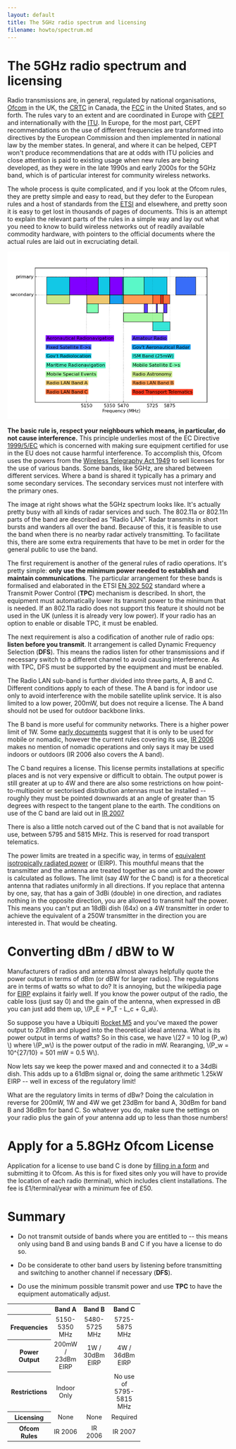 ```yaml
---
layout: default
title: The 5GHz radio spectrum and licensing
filename: howto/spectrum.md
---
```


The 5GHz radio spectrum and licensing
=================================

Radio transmissions are, in general, regulated by national
organisations, [Ofcom] in the UK, the [CRTC] in Canada, the [FCC] in
the United States, and so forth. The rules vary to an extent and are
coordinated in Europe with [CEPT] and internationally with the [ITU].
In Europe, for the most part, CEPT recommendations on the use of
different frequencies are transformed into directives by the European
Commission and then implemented in national law by the member states.
In general, and where it can be helped, CEPT won't produce
recommendations that are at odds with ITU policies and close attention
is paid to existing usage when new rules are being developed, as they
were in the late 1990s and early 2000s for the 5GHz band, which is of
particular interest for community wireless networks.

The whole process is quite complicated, and if you look at the Ofcom
rules, they are pretty simple and easy to read, but they defer to the
European rules and a host of standards from the [ETSI] and elsewhere,
and pretty soon it is easy to get lost in thousands of pages of
documents. This is an attempt to explain the relevant parts of the
rules in a simple way and lay out what you need to know to build
wireless networks out of readily available commodity hardware, with
pointers to the official documents where the actual rules are laid out
in excruciating detail.

<div class="image-float-right"> 
  <img src="spectrum.png" alt="5GHz Neighbourhood" />
</div>

**The basic rule is, respect your neighbours which means, in particular,
do not cause interference.** This principle underlies most of the EC
Directive [1999/5/EC] which is concerned with making sure equipment
certified for use in the EU does not cause harmful interference. To
accomplish this, Ofcom uses the powers from the [Wireless Telegraphy
Act 1949] to sell licenses for the use of various bands. Some bands,
like 5GHz, are shared between different services. Where a band is
shared it typically has a primary and some secondary services. The
secondary services must not interfere with the primary ones.

The image at right shows what the 5GHz spectrum looks like. It's
actually pretty busy with all kinds of radar services and such. The
802.11a or 802.11n parts of the band are described as "Radio
LAN". Radar transmits in short bursts and wanders all over the
band. Because of this, it is feasible to use the band when there is no
nearby radar actively transmitting. To facilitate this, there are some
extra requirements that have to be met in order for the general public
to use the band.

The first requirement is another of the general rules of radio
operations. It's pretty simple: **only use the minimum power needed to
establish and maintain communications**. The particular arrangement
for these bands is formalised and elaborated in the ETSI [EN 302 502]
standard where a Transmit Power Control (**TPC**) mechanism is
described. In short, the equipment must automatically lower its
transmit power to the minimum that is needed. If an 802.11a radio does
not support this feature it should not be used in the UK (unless it is
already very low power). If your radio has an option to enable or
disable TPC, it must be enabled.

The next requirement is also a codification of another rule of radio
ops: **listen before you transmit**. It arrangement is called Dynamic
Frequency Selection (**DFS**). This means the radios listen for other
transmissions and if necessary switch to a different channel to avoid
causing interference. As with TPC, DFS must be supported by the
equipment and must be enabled.

The Radio LAN sub-band is further divided into three parts, A, B and
C. Different conditions apply to each of these. The A band is for
indoor use only to avoid interference with the mobile satellite uplink
service. It is also limited to a low power, 200mW, but does not
require a license. The A band should not be used for outdoor backbone
links.

The B band is more useful for community networks. There is a higher
power limit of 1W. Some [early documents] suggest that it is only to be
used for mobile or nomadic, however the current rules covering its
use, [IR 2006] makes no mention of nomadic operations and only says it
may be used indoors or outdoors (IR 2006 also covers the A band).

The C band requires a license. This license permits installations at
specific places and is not very expensive or difficult to obtain. The
output power is still greater at up to 4W and there are also some
restrictions on how point-to-multipoint or sectorised distribution
antennas must be installed -- roughly they must be pointed downwards
at an angle of greater than 15 degrees with respect to the tangent
plane to the earth. The conditions on use of the C band are laid out
in [IR 2007]

There is also a little notch carved out of the C band that is not
available for use, between 5795 and 5815 MHz. This is reserved for
road transport telematics.

The power limits are treated in a specific way, in terms of
[equivalent isotropically radiated power] or (EIRP). This mouthful means
that the transmitter and the antenna are treated together as one unit
and the power is calculated as follows. The limit (say 4W for the C
band) is for a theoretical antenna that radiates uniformly in all
directions. If you replace that antenna by one, say, that has a gain
of 3dBi (double) in one direction, and radiates nothing in the opposite
direction, you are allowed to transmit half the power. This means you
can't put an 18dBi dish (64x) on a 4W transmitter in order to achieve
the equivalent of a 250W transmitter in the direction you are
interested in. That would be cheating.

Converting dBm / dBW to W
=========================

Manufacturers of radios and antenna almost always helpfully quote the
power output in terms of dBm (or dBW for larger radios). The
regulations are in terms of watts so what to do? It is annoying, but
the wikipedia page for
[EIRP](http://en.wikipedia.org/wiki/Equivalent_isotropically_radiated_power)
explains it fairly well. If you know the power output of the radio,
the cable loss (just say 0) and the gain of the antenna, when
expressed in dB you can just add them up, \\(P_E = P_T - L_c +
G_a\\).

So suppose you have a Ubiquiti [Rocket M5] and you've maxed the power
output to 27dBm and pluged into the theoretical ideal antenna. What is
its power output in terms of watts? So in this case, we have \\(27 =
10 log (P_w) \\) where \\(P_w\\) is the power output of the radio in
mW. Rearanging, \\(P_w = 10^{27/10} = 501 mW = 0.5 W\\).

Now lets say we keep the power maxed and and connected it to a 34dBi
dish. This adds up to a 61dBm signal or, doing the same arithmetic
1.25kW EIRP -- well in excess of the regulatory limit!

What are the regulatory limits in terms of dBw? Doing the calculation
in reverse for 200mW, 1W and 4W we get 23dBm for band A, 30dBm for
band B and 36dBm for band C. So whatever you do, make sure the
settings on your radio plus the gain of your antenna add up to less
than those numbers!

Apply for a 5.8GHz Ofcom License
================================

Application for a license to use band C is done by [filling in a form]
and submitting it to Ofcom. As this is for fixed sites only you will
have to provide the location of each radio (terminal), which includes
client installations. The fee is £1/terminal/year with a minimum fee
of £50.


Summary
=======

 * Do not transmit outside of bands where you are entitled to -- this
   means only using band B and using bands B and C if you have a
   license to do so.

 * Do be considerate to other band users by listening before
   transmitting and switching to another channel if necessary
   (**DFS**).

 * Do use the minimum possible transmit power and use **TPC** to have
   the equipment automatically adjust.


<div style="width: 100%; text-align: center;">
  <style>
    table { width: 60%; }
    th#row { text-align: left; }
  </style>
  <table>
    <tr><th></th><th>Band A</th><th>Band B</th><th>Band C</th></tr>
    <tr>
        <th class="rowh">Frequencies</th>
        <td>5150-5350 MHz</td>
        <td>5480-5725 MHz</td>
        <td>5725-5875 MHz</td>
    </tr>
    <tr>
        <th class="rowh">Power Output</th>
        <td>200mW / 23dBm EIRP</td>
        <td>1W / 30dBm EIRP</td>
        <td>4W / 36dBm EIRP</td>
    </tr>
    <tr>
        <th class="rowh">Restrictions</th>
        <td>Indoor Only</td>
        <td></td>
        <td>No use of 5795-5815 MHz</td>
    </tr>
    <tr>
        <th class="rowh">Licensing</th>
        <td>None</td>
        <td>None</td>
        <td>Required</td>
    </tr>
    <tr>
        <th class="rowh">Ofcom Rules</th>
        <td>IR 2006</td>
        <td>IR 2006</td>
        <td>IR 2007</td>
    </tr>
  </table>
</div>

[Ofcom]: http://www.ofcom.org.uk/
[CRTC]: http://crtc.gc.ca/
[FCC]: http://www.fcc.gov/
[CEPT]: http://www.cept.org/
[ETSI]: http://www.etsi.org/
[ITU]: http://www.itu.int/
[Wireless Telegraphy Act 1949]: http://www.legislation.gov.uk/ukpga/Geo6/12-13-14/54/contents
[1999/5/EC]: http://eur-lex.europa.eu/LexUriServ/LexUriServ.do?uri=OJ:L:1999:091:0010:0010:EN:PDF
[EN 302 502]: http://www.etsi.org/deliver/etsi_en/302500_302599/302502/01.01.01_60/en_302502v010101p.pdf
[early documents]: http://www.ofcom.org.uk/static/archive/ra/topics/mobiledata/5ghz-licensing.htm
[IR 2006]: http://stakeholders.ofcom.org.uk/binaries/spectrum/spectrum-policy-area/spectrum-management/research-guidelines-tech-info/interface-requirements/uk2006.pdf
[IR 2007]: http://stakeholders.ofcom.org.uk/binaries/spectrum/spectrum-policy-area/spectrum-management/research-guidelines-tech-info/interface-requirements/uk_interface_2007.pdf
[equivalent isotropically radiated power]: http://en.wikipedia.org/wiki/Equivalent_isotropically_radiated_power
[filling in a form]: http://licensing.ofcom.org.uk/radiocommunication-licences/fixed-wireless-access/
[Rocket M5]: http://www.ubnt.com/airmax#rocketm
